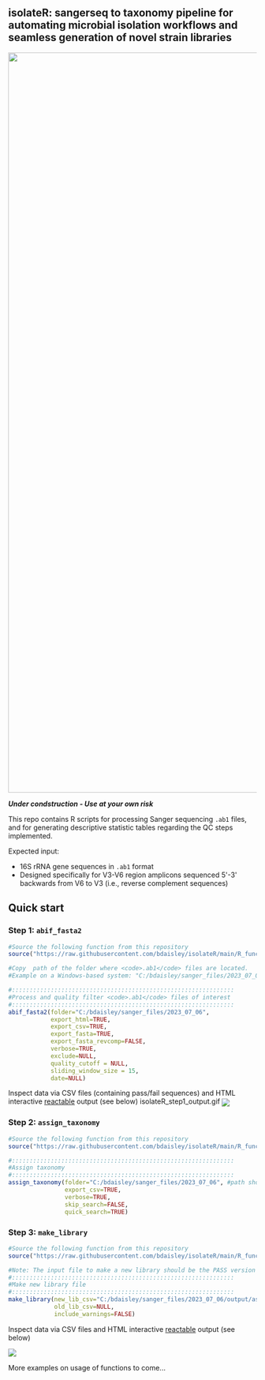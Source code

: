 ## isolateR: sangerseq to taxonomy pipeline for automating microbial isolation workflows and seamless generation of novel strain libraries

<p align="center"><img src="https://github.com/bdaisley/isolateR/blob/main/isolateR_overview.jpg?raw=true" width="1500"></p>

***Under condstruction - Use at your own risk***

This repo contains R scripts for processing Sanger sequencing <code>.ab1</code> files, and for generating descriptive statistic tables regarding the QC steps implemented.

Expected input: 
- 16S rRNA gene sequences in <code>.ab1</code> format
- Designed specifically for V3-V6 region amplicons sequenced 5'-3' backwards from V6 to V3 (i.e., reverse complement sequences)


## Quick start
### Step 1: <code>abif_fasta2</code>
```r
#Source the following function from this repository
source("https://raw.githubusercontent.com/bdaisley/isolateR/main/R_functions/functions-abif_fasta2.R")

#Copy  path of the folder where <code>.ab1</code> files are located.
#Example on a Windows-based system: "C:/bdaisley/sanger_files/2023_07_06"   # Ensure only forward slashes (/) in path

#:::::::::::::::::::::::::::::::::::::::::::::::::::::::::::::::
#Process and quality filter <code>.ab1</code> files of interest
#:::::::::::::::::::::::::::::::::::::::::::::::::::::::::::::::
abif_fasta2(folder="C:/bdaisley/sanger_files/2023_07_06",  
            export_html=TRUE,
            export_csv=TRUE,
            export_fasta=TRUE,
            export_fasta_revcomp=FALSE,
            verbose=TRUE,
            exclude=NULL,
            quality_cutoff = NULL,
            sliding_window_size = 15,
            date=NULL)

```

Inspect data via CSV files (containing pass/fail sequences) and HTML interactive [reactable](https://github.com/glin/reactable) output (see below)
isolateR_step1_output.gif
<img src="https://github.com/bdaisley/isolateR/blob/main/isolateR_step1_output.gif?raw=true" align="center" />


### Step 2: <code>assign_taxonomy</code>
```r
#Source the following function from this repository
source("https://raw.githubusercontent.com/bdaisley/isolateR/main/R_functions/functions-assign_taxonomy.R")

#:::::::::::::::::::::::::::::::::::::::::::::::::::::::::::::::
#Assign taxonomy
#:::::::::::::::::::::::::::::::::::::::::::::::::::::::::::::::
assign_taxonomy(folder="C:/bdaisley/sanger_files/2023_07_06", #path should be same as in Step 1
                export_csv=TRUE,
                verbose=TRUE,
                skip_search=FALSE,
                quick_search=TRUE)

```

### Step 3: <code>make_library</code>
```r
#Source the following function from this repository
source("https://raw.githubusercontent.com/bdaisley/isolateR/main/R_functions/functions-make_library.R")

#Note: The input file to make a new library should be the PASS version of the 'assign_taxonomy' CSV output from Step 2
#:::::::::::::::::::::::::::::::::::::::::::::::::::::::::::::::
#Make new library file
#:::::::::::::::::::::::::::::::::::::::::::::::::::::::::::::::
make_library(new_lib_csv="C:/bdaisley/sanger_files/2023_07_06/output/assign_taxonomy_output_PASS___2023_07_06.csv",
             old_lib_csv=NULL,
             include_warnings=FALSE)
```

Inspect data via CSV files and HTML interactive [reactable](https://github.com/glin/reactable) output (see below)

<img src="https://github.com/bdaisley/isolateR/blob/main/isolateR_step3_output.gif?raw=true" align="center" />



More examples on usage of functions to come...

